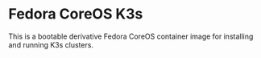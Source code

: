 # Fedora CoreOS K3s
This is a bootable derivative Fedora CoreOS container image for installing and running K3s clusters.
